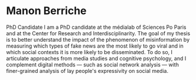 # Manon Berriche

PhD Candidate
I am a PhD candidate at the médialab of Sciences Po Paris and at the Center for Research and Interdisciplinarity. The goal of my thesis is  to better understand the impact of the phenomenon of misinformation by measuring which types of fake news are the most likely to go viral and in which social contexts it is  more likely to be disseminated. To do so, I articulate approaches from media studies and cognitive psychology, and I complement digital methods — such as social network analysis — with finer-grained analysis of lay people's expressivity on social media.
